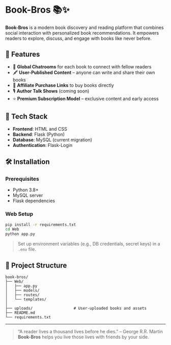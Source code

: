 # Book-Bros 📚✨

**Book-Bros** is a modern book discovery and reading platform that combines social interaction with personalized book recommendations. It empowers readers to explore, discuss, and engage with books like never before.

## 🚀 Features

- 💬 **Global Chatrooms** for each book to connect with fellow readers
- 🖋️ **User-Published Content** – anyone can write and share their own books
- 🔗 **Affiliate Purchase Links** to buy books directly
- 🎙️ **Author Talk Shows** (coming soon)
- ⭐ **Premium Subscription Model** – exclusive content and early access

## 🧱 Tech Stack

- **Frontend**: HTML and CSS
- **Backend**: Flask (Python)
- **Database**: MySQL (current migration)
- **Authentication**: Flask-Login

## 🛠️ Installation

### Prerequisites

- Python 3.8+
- MySQL server
- Flask dependencies

### Web Setup

```bash
pip install -r requirements.txt
cd Web
python app.py
```


> Set up environment variables (e.g., DB credentials, secret keys) in a `.env` file.

## 📂 Project Structure

```
book-bros/
├── Web/
│   ├── app.py
│   ├── models/
│   ├── routes/
│   └── templates/
│
├── uploads/                  # User-uploaded books and assets
├── README.md
└── requirements.txt
```

---

> “A reader lives a thousand lives before he dies.” – George R.R. Martin  
> **Book-Bros** helps you live those lives with friends by your side.
